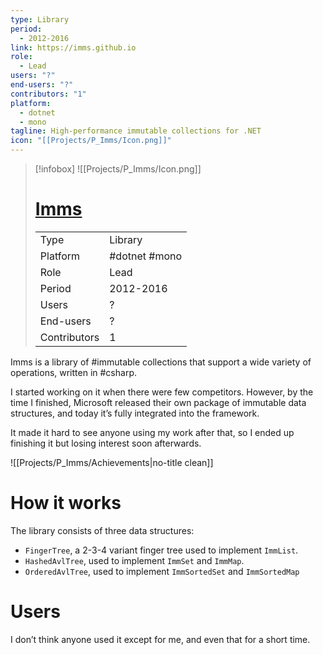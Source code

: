 ```yaml
---
type: Library
period:
  - 2012-2016
link: https://imms.github.io
role:
  - Lead
users: "?"
end-users: "?"
contributors: "1"
platform:
  - dotnet
  - mono
tagline: High-performance immutable collections for .NET
icon: "[[Projects/P_Imms/Icon.png]]"
---
```

> [!infobox]
> ![[Projects/P_Imms/Icon.png]]
> # [Imms](https://imms.github.io)
> 
> |  | |
> | ---- | ---- |
> | Type | Library |
> | Platform | #dotnet #mono|
> | Role | Lead |
> | Period | 2012-2016 |
> | Users | ? |
> | End-users | ? |
> | Contributors | 1 |

Imms is a library of #immutable collections that support a wide variety of operations, written in #csharp. 

I started working on it when there were few competitors. However, by the time I finished, Microsoft released their own package of immutable data structures, and today it’s fully integrated into the framework. 

It made it hard to see anyone using my work after that, so I ended up finishing it but losing interest soon afterwards.

![[Projects/P_Imms/Achievements|no-title clean]]

# How it works
The library consists of three data structures:

- `FingerTree`, a 2-3-4 variant finger tree used to implement `ImmList`.
- `HashedAvlTree`, used to implement `ImmSet` and `ImmMap`.
- `OrderedAvlTree`, used to implement `ImmSortedSet` and `ImmSortedMap`




# Users 
I don’t think anyone used it except for me, and even that for a short time.



